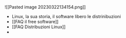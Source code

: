 ![[Pasted image 20230322134154.png]]
- Linux, la sua storia, il software libero le distrinìbuzioni
- [[FAQ il free software]]
- [[FAQ Distribuzioni Linux]]
- 